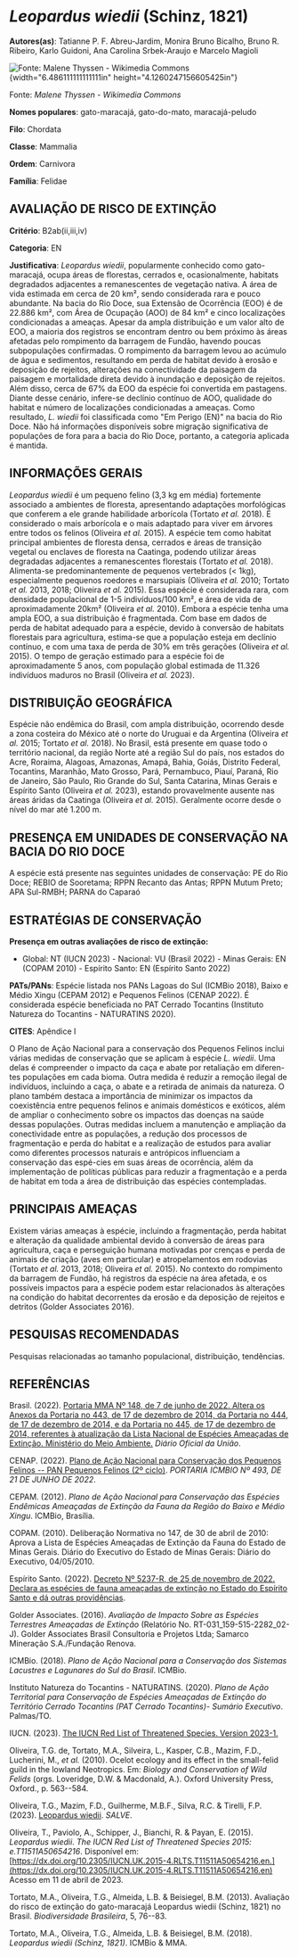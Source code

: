 # *Leopardus wiedii* (Schinz, 1821)

**Autores(as)**: Tatianne P. F. Abreu-Jardim, Monira Bruno Bicalho, Bruno R. Ribeiro, Karlo Guidoni, Ana Carolina Srbek-Araujo e Marcelo Magioli

![Fonte: Malene Thyssen - Wikimedia Commons](media/rId20.jpg){width="6.486111111111111in" height="4.1260247156605425in"}

Fonte: *Malene Thyssen - Wikimedia Commons*

**Nomes populares**: gato-maracajá, gato-do-mato, maracajá-peludo

**Filo**: Chordata

**Classe**: Mammalia

**Ordem**: Carnivora

**Família**: Felidae

## AVALIAÇÃO DE RISCO DE EXTINÇÃO

**Critério**: B2ab(ii,iii,iv)

**Categoria**: EN

**Justificativa**: *Leopardus wiedii*, popularmente conhecido como gato-maracajá, ocupa áreas de florestas, cerrados e, ocasionalmente, habitats degradados adjacentes a remanescentes de vegetação nativa. A área de vida estimada em cerca de 20 km², sendo considerada rara e pouco abundante. Na bacia do Rio Doce, sua Extensão de Ocorrência (EOO) é de 22.886 km², com Área de Ocupação (AOO) de 84 km² e cinco localizações condicionadas a ameaças. Apesar da ampla distribuição e um valor alto de EOO, a maioria dos registros se encontram dentro ou bem próximo às áreas afetadas pelo rompimento da barragem de Fundão, havendo poucas subpopulações confirmadas. O rompimento da barragem levou ao acúmulo de água e sedimentos, resultando em perda de habitat devido à erosão e deposição de rejeitos, alterações na conectividade da paisagem da paisagem e mortalidade direta devido à inundação e deposição de rejeitos. Além disso, cerca de 67% da EOO da espécie foi
convertida em pastagens. Diante desse cenário, infere-se declínio contínuo de AOO, qualidade do habitat e número de localizações condicionadas a ameaças.  Como resultado, *L. wiedii* foi classificada como "Em Perigo (EN)" na bacia do Rio Doce. Não há informações disponíveis sobre migração significativa de populações de fora para a bacia do Rio Doce, portanto, a categoria aplicada é mantida.

## INFORMAÇÕES GERAIS

*Leopardus wiedii* é um pequeno felino (3,3 kg em média) fortemente associado a ambientes de floresta, apresentando adaptações morfológicas que conferem a ele grande habilidade arborícola (Tortato *et al.* 2018).  É considerado o mais arborícola e o mais adaptado para viver em árvores entre todos os felinos (Oliveira *et al.* 2015). A espécie tem como habitat principal ambientes de floresta densa, cerrados e áreas de transição vegetal ou enclaves de floresta na Caatinga, podendo utilizar áreas degradadas adjacentes a remanescentes florestais (Tortato *et al.* 2018). Alimenta-se predominantemente de pequenos vertebrados (\< 1kg), especialmente pequenos roedores e marsupiais (Oliveira *et al.* 2010; Tortato *et al.* 2013, 2018; Oliveira *et al.* 2015). Essa espécie é considerada rara, com densidade populacional de 1-5 indivíduos/100 km², e área de vida de aproximadamente 20km² (Oliveira *et al.* 2010). Embora a espécie tenha uma ampla EOO, a sua distribuição é
fragmentada. Com base em dados de perda de habitat adequado para a espécie, devido à conversão de habitats florestais para agricultura, estima-se que a população esteja em declínio contínuo, e com uma taxa de perda de 30% em três gerações (Oliveira *et al.* 2015). O tempo de geração estimado para a espécie foi de aproximadamente 5 anos, com população global estimada de 11.326 indivíduos maduros no Brasil (Oliveira *et al.* 2023).

## DISTRIBUIÇÃO GEOGRÁFICA

Espécie não endêmica do Brasil, com ampla distribuição, ocorrendo desde a zona costeira do México até o norte do Uruguai e da Argentina (Oliveira *et al.* 2015; Tortato *et al.* 2018). No Brasil, está presente em quase todo o território nacional, da região Norte até a região Sul do país, nos estados do Acre, Roraima, Alagoas, Amazonas, Amapá, Bahia, Goiás, Distrito Federal, Tocantins, Maranhão, Mato Grosso, Pará, Pernambuco, Piauí, Paraná, Rio de Janeiro, São Paulo, Rio Grande do Sul, Santa Catarina, Minas Gerais e Espírito Santo (Oliveira *et al.* 2023), estando provavelmente ausente nas áreas áridas da Caatinga (Oliveira *et al.* 2015). Geralmente ocorre desde o nível do mar até 1.200 m.

## PRESENÇA EM UNIDADES DE CONSERVAÇÃO NA BACIA DO RIO DOCE

A espécie está presente nas seguintes unidades de conservação: PE do Rio Doce; REBIO de Sooretama; RPPN Recanto das Antas; RPPN Mutum Preto; APA Sul-RMBH; PARNA do Caparaó

## ESTRATÉGIAS DE CONSERVAÇÃO

**Presença em outras avaliações de risco de extinção:**

-   Global: NT (IUCN 2023) -   Nacional: VU (Brasil 2022) -   Minas Gerais: EN (COPAM 2010) -   Espírito Santo: EN (Espírito Santo 2022)

**PATs/PANs**: Espécie listada nos PANs Lagoas do Sul (ICMBio 2018), Baixo e Médio Xingu (CEPAM 2012) e Pequenos Felinos (CENAP 2022). É considerada espécie beneficiada no PAT Cerrado Tocantins (Instituto Natureza do Tocantins - NATURATINS 2020).

**CITES**: Apêndice I

O Plano de Ação Nacional para a conservação dos Pequenos Felinos inclui várias medidas de conservação que se aplicam à espécie *L. wiedii*. Uma delas é compreender o impacto da caça e abate por retaliação em diferen-tes populações em cada bioma. Outra medida é reduzir a remoção ilegal de indivíduos, incluindo a caça, o abate e a retirada de animais da natureza. O plano também destaca a importância de minimizar os impactos da coexistência entre pequenos felinos e animais domésticos e exóticos, além de ampliar o conhecimento sobre os impactos das doenças na saúde dessas populações. Outras medidas incluem a manutenção e ampliação da conectividade entre as populações, a redução dos processos de fragmentação e perda do habitat e a realização de estudos para avaliar como diferentes processos naturais e antrópicos influenciam a conservação das espé-cies em suas áreas de ocorrência, além da implementação de políticas públicas para reduzir
a fragmentação e a perda de habitat em toda a área de distribuição das espécies contempladas.

## PRINCIPAIS AMEAÇAS

Existem várias ameaças à espécie, incluindo a fragmentação, perda habitat e alteração da qualidade ambiental devido à conversão de áreas para agricultura, caça e perseguição humana motivadas por crenças e perda de animais de criação (aves em particular) e atropelamentos em rodovias (Tortato *et al.* 2013, 2018; Oliveira *et al.* 2015). No contexto do rompimento da barragem de Fundão, há registros da espécie na área afetada, e os possíveis impactos para a espécie podem estar relacionados às alterações na condição do habitat decorrentes da erosão e da deposição de rejeitos e detritos (Golder Associates 2016).

## PESQUISAS RECOMENDADAS

Pesquisas relacionadas ao tamanho populacional, distribuição, tendências.

## REFERÊNCIAS

Brasil. (2022). [Portaria MMA Nº 148, de 7 de junho de 2022. Altera os Anexos da Portaria no 443, de 17 de dezembro de 2014, da Portaria no 444, de 17 de dezembro de 2014, e da Portaria no 445, de 17 de dezembro de 2014, referentes à atualização da Lista Nacional de Espécies Ameaçadas de Extinção. Ministério do Meio Ambiente.](https://in.gov.br/en/web/dou/-/portaria-mma-n-148-de-7-de-junho-de-2022-406272733) *Diário Oficial da União*.

CENAP. (2022). [Plano de Ação Nacional para Conservação dos Pequenos Felinos -- PAN Pequenos Felinos (2º ciclo)](https://www.gov.br/icmbio/pt-br/assuntos/biodiversidade/pan/pan-pequenos-felinos/2-ciclo/pan-pequenos-felinos-portaria-aprovacao.pdf).  *PORTARIA ICMBIO Nº 493, DE 21 DE JUNHO DE 2022*.

CEPAM. (2012). *Plano de Ação Nacional para Conservação das Espécies Endêmicas Ameaçadas de Extinção da Fauna da Região do Baixo e Médio Xingu*. ICMBio, Brasília.

COPAM. (2010). Deliberação Normativa no 147, de 30 de abril de 2010: Aprova a Lista de Espécies Ameaçadas de Extinção da Fauna do Estado de Minas Gerais. Diário do Executivo do Estado de Minas Gerais: Diário do Executivo, 04/05/2010.

Espírito Santo. (2022). [Decreto Nº 5237-R, de 25 de novembro de 2022.  Declara as espécies de fauna ameaçadas de extinção no Estado do Espírito Santo e dá outras providências](https://iema.es.gov.br/Media/iema/FAUNA/Decreto%205237-R_2022_25-Nov%20-%20Fauna%20(s-peixes)%20-%20Lista%20de%20Esp%C3%A9cies%20Amea%C3%A7adas%20de%20Extin%C3%A7%C3%A3o.pdf).

Golder Associates. (2016). *Avaliação de Impacto Sobre as Espécies Terrestres Ameaçadas de Extinção* (Relatório No.  RT-031_159-515-2282_02-J). Golder Associates Brasil Consultoria e Projetos Ltda; Samarco Mineração S.A./Fundação Renova.

ICMBio. (2018). *Plano de Ação Nacional para a Conservação dos Sistemas Lacustres e Lagunares do Sul do Brasil*. ICMBio.

Instituto Natureza do Tocantins - NATURATINS. (2020). *Plano de Ação Territorial para Conservação de Espécies Ameaçadas de Extinção do Território Cerrado Tocantins (PAT Cerrado Tocantins)- Sumário Executivo*. Palmas/TO.

IUCN. (2023). [The IUCN Red List of Threatened Species. Version 2023-1.](https://www.iucnredlist.org.)

Oliveira, T.G. de, Tortato, M.A., Silveira, L., Kasper, C.B., Mazim, F.D., Lucherini, M., *et al.* (2010). Ocelot ecology and its effect in the small-felid guild in the lowland Neotropics. Em: *Biology and Conservation of Wild Felids* (orgs. Loveridge, D.W. & Macdonald, A.).  Oxford University Press, Oxford., p. 563--584.

Oliveira, T.G., Mazim, F.D., Guilherme, M.B.F., Silva, R.C. & Tirelli, F.P. (2023). [Leopardus wiedii](https://doi.org/10.37002/salve.ficha.14009.2). *SALVE*.

Oliveira, T., Paviolo, A., Schipper, J., Bianchi, R. & Payan, E. (2015).  *Leopardus wiedii*. *The IUCN Red List of Threatened Species 2015: e.T11511A50654216*. Disponível em: [https://dx.doi.org/10.2305/IUCN.UK.2015-4.RLTS.T11511A50654216.en.](https://dx.doi.org/10.2305/IUCN.UK.2015-4.RLTS.T11511A50654216.en) Acesso em 11 de abril de 2023.

Tortato, M.A., Oliveira, T.G., Almeida, L.B. & Beisiegel, B.M. (2013).  Avaliação do risco de extinção do gato-maracajá Leopardus wiedii (Schinz, 1821) no Brasil. *Biodiversidade Brasileira*, 5, 76--83.

Tortato, M.A., Oliveira, T.G., Almeida, L.B. & Beisiegel, B.M. (2018).  *Leopardus wiedii (Schinz, 1821)*. ICMBio & MMA.
